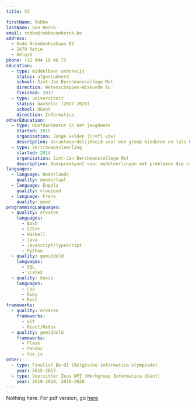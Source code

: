 ```yaml
---
title: CV

firstName: Robbe
lastName: Van Herck
email: robbe@robbevanherck.be
address:
  - Oude Arendonksebaan 85
  - 2470 Retie
  - België
phone: +32 494 10 46 72
education:
  - type: middelbaar onderwijs
    status: afgestudeerd
    school: Sint-Jan Berchmanscollege Mol
    direction: Wetenschappen-Wiskunde 8u
    finished: 2017
  - type: universiteit
    status: bachelor (2017-2020)
    school: UGent
    direction: Informatica
otherEducation:
  - type: Hoofdanimator in het jeugdwerk
    started: 2015
    organisation: Jonge Helden (Crefi vzw)
    description: Verantwoordelijkheid voor een groep kinderen en (als hoofdanimator) een groep animatoren om alles in goede banen te leiden.
  - type: Vertrouwensleerling
    started: 2014
    organisation: Sint-Jan Berchmanscollege Mol
    description: Aanspreekpunt voor medeleerlingen met problemen die niet naar een leerkracht durven/willen gaan.
languages:
  - language: Nederlands
    quality: moedertaal
  - language: Engels
    quality: vloeiend
  - language: Frans
    quality: goed
programmingLanguages:
  - quality: ervaren
    languages:
      - Bash
      - C/C++
      - Haskell
      - Java
      - Javascript/Typescript
      - Python
  - quality: gemiddeld
    languages:
      - SQL
      - \LaTeX
  - quality: basis
    languages:
      - Lua
      - Ruby
      - Rust
frameworks:
  - quality: ervaren
    frameworks:
      - Git
      - React/Redux
  - quality: gemiddeld
    frameworks:
      - Flask
      - Pandoc
      - Vue.js
other:
  - type: Finalist Be-OI (Belgische informatica-olympiade)
    year: 2015-2017
  - type: Voorzitter Zeus WPI (Werkgroep Informatica UGent)
    year: 2018-2019, 2019-2020
---
```


Nothing here. For pdf version, go [here](/cv.pdf)
